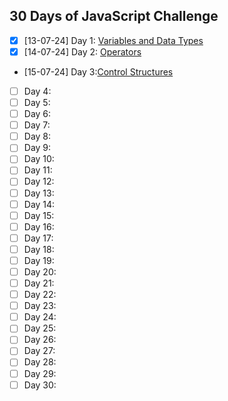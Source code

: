 ## 30 Days of JavaScript Challenge

- [x] [13-07-24] Day 1: [Variables and Data Types](https://github.com/rokib97/30-days-js-challenge/tree/main/data-type-and-variable)
- [x] [14-07-24] Day 2: [Operators](https://github.com/rokib97/30-days-js-challenge/tree/main/operators)
- [15-07-24] Day 3:[Control Structures](https://github.com/rokib97/30-days-js-challenge/tree/main/control-structure)
- [ ] Day 4:
- [ ] Day 5:
- [ ] Day 6:
- [ ] Day 7:
- [ ] Day 8:
- [ ] Day 9:
- [ ] Day 10:
- [ ] Day 11:
- [ ] Day 12:
- [ ] Day 13:
- [ ] Day 14:
- [ ] Day 15:
- [ ] Day 16:
- [ ] Day 17:
- [ ] Day 18:
- [ ] Day 19:
- [ ] Day 20:
- [ ] Day 21:
- [ ] Day 22:
- [ ] Day 23:
- [ ] Day 24:
- [ ] Day 25:
- [ ] Day 26:
- [ ] Day 27:
- [ ] Day 28:
- [ ] Day 29:
- [ ] Day 30:
